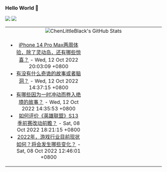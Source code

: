 ### Hello World 👋

[![](https://img.shields.io/badge/@ChenLittleBlack-1a6c81?style=flat&logo=java&logoColor=1a6c81&label=Java&colorA=ffffff)](https://www.java.com/)
[![](https://img.shields.io/badge/@ChenLittleBlack-41b883?style=flat&logo=vuedotjs&logoColor=41b883&label=Vue&colorA=ffffff)](https://cn.vuejs.org/)

<table>
<tr>
<td colspan="2" style="text-align: center;">
<img alt="ChenLittleBlack's GitHub Stats" src="https://github-readme-stats.vercel.app/api?username=ChenLittleBlack&show_icons=true&icon_color=CE1D2D&text_color=718096&bg_color=ffffff&hide_title=true" />
</td>
</tr>
<tr>
<td align="center" valign="middle">

<!-- START_SECTION:blog -->
* <a href='http://zhuanlan.zhihu.com/p/572846308?utm_campaign=rss&utm_medium=rss&utm_source=rss&utm_content=title' target='_blank'>iPhone 14 Pro Max两周体验，除了灵动岛，还有哪些惊喜？</a> - Wed, 12 Oct 2022 20:03:09 +0800
* <a href='http://www.zhihu.com/question/40950470/answer/2704435882?utm_campaign=rss&utm_medium=rss&utm_source=rss&utm_content=title' target='_blank'>有没有什么奇诡的故事或者脑洞？</a> - Wed, 12 Oct 2022 14:37:15 +0800
* <a href='http://www.zhihu.com/question/555673690/answer/2696269418?utm_campaign=rss&utm_medium=rss&utm_source=rss&utm_content=title' target='_blank'>有哪些因为一时冲动而卷入绝境的故事？</a> - Wed, 12 Oct 2022 14:35:53 +0800
* <a href='http://www.zhihu.com/question/557579391/answer/2700486345?utm_campaign=rss&utm_medium=rss&utm_source=rss&utm_content=title' target='_blank'>如何评价《英雄联盟》S13 季前赛改动前瞻？</a> - Sat, 08 Oct 2022 18:21:15 +0800
* <a href='http://www.zhihu.com/question/551231716/answer/2705219750?utm_campaign=rss&utm_medium=rss&utm_source=rss&utm_content=title' target='_blank'>2022年，游戏行业目前现状如何？将会发生哪些变化？</a> - Sat, 08 Oct 2022 12:46:01 +0800
<!-- END_SECTION:blog -->

</td>
<td valign="middle" width="50%">

<!-- START_SECTION:douban -->

<!-- END_SECTION:douban -->

</td>
</tr>
</table>

